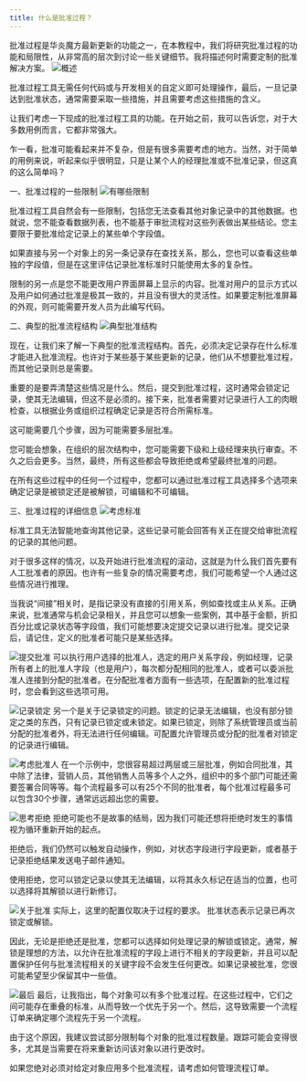 ```yaml
---
title: 什么是批准过程？
---
```


批准过程是华炎魔方最新更新的功能之一，在本教程中，我们将研究批准过程的功能和局限性，从非常高的层次到讨论一些关键细节。我将描述何时需要定制的批准解决方案。
![概述](/assets/help/approval/概述.jpeg)

批准过程工具无需任何代码或与开发相关的自定义即可处理操作，最后，一旦记录达到批准状态，通常需要采取一些措施，并且需要考虑这些措施的含义。

让我们考虑一下现成的批准过程工具的功能。在开始之前，我可以告诉您，对于大多数用例而言，它都非常强大。

乍一看，批准可能看起来并不复杂，但是有很多需要考虑的地方。当然，对于简单的用例来说，听起来似乎很明显，只是让某个人的经理批准或不批准记录，但这真的这么简单吗？

一、批准过程的一些限制
![有哪些限制](/assets/help/approval/有哪些限制.jpeg)

批准过程工具自然会有一些限制，包括您无法查看其他对象记录中的其他数据。也就说，您不能查看数据列表，也不能基于审批流程对这些列表做出某些结论。您主要限于要批准给定记录上的某些单个字段值。

如果直接与另一个对象上的另一条记录存在查找关系，那么，您也可以查看这些单独的字段值，但是在这里评估记录批准标准时只能使用太多的复杂性。

限制的另一点是您不能更改用户界面屏幕上显示的内容。批准对用户的显示方式以及用户如何通过批准是极其一致的，并且没有很大的灵活性。如果要定制批准屏幕的外观，则可能需要开发人员为此编写代码。

二、典型的批准流程结构
![典型批准结构](/assets/help/approval/典型批准结构.jpeg)

现在，让我们来了解一下典型的批准流程结构。首先，必须决定记录存在什么标准才能进入批准流程。也许对于某些基于某些更新的记录，他们从不想要批准过程，而其他记录则总是需要。

重要的是要弄清楚这些情况是什么。然后，提交到批准过程，这时通常会锁定记录，使其无法编辑，但这不是必须的。接下来，批准者需要对记录进行人工的肉眼检查，以根据业务或组织过程确定记录是否符合所需标准。

这可能需要几个步骤，因为可能需要多层批准。

您可能会想象，在组织的层次结构中，您可能需要下级和上级经理来执行审查。不久之后会更多。当然，最终，所有这些都会导致拒绝或希望最终批准的问题。

在所有这些过程中的任何一个过程中，您都可以通过批准过程工具选择多个选项来确定记录是被锁定还是被解锁，可编辑和不可编辑。

三、批准过程的详细信息
![考虑标准](/assets/help/approval/考虑标准.jpeg)

标准工具无法智能地查询其他记录，这些记录可能会回答有关正在提交给审批流程的记录的其他问题。

对于很多这样的情况，以及开始进行批准流程的滚动，这就是为什么我们首先要有人工批准者的原因。也许有一些复杂的情况需要考虑，我们可能希望一个人通过这些情况进行推理。

当我说“间接”相关时，是指记录没有直接的引用关系，例如查找或主从关系。正确来说，批准通常与机会记录相关，并且您可以想象一些案例，其中基于金额，折扣百分比或记录状态等字段值，我们可能想要决定提交记录以进行批准。提交记录后，请记住，定义的批准者可能只是某些选择。

![提交批准](/assets/help/approval/提交批准.jpeg)
可以执行用户选择的批准人，选定的用户关系字段，例如经理，记录所有者上的批准人字段（也是用户），每次都分配相同的批准人，或者可以委派批准人连接到分配的批准者。在分配批准者方面有一些选项，在配置新的批准过程时，您会看到这些选项可用。

![记录锁定](/assets/help/approval/记录锁定.jpeg)
另一个是关于记录锁定的问题。锁定的记录无法编辑，也没有部分锁定之类的东西，只有记录已锁定或未锁定。如果已锁定，则除了系统管理员或当前分配的批准者外，将无法进行任何编辑。可配置允许管理员或分配的批准者对锁定的记录进行编辑。

![考虑批准人](/assets/help/approval/考虑批准人.jpeg)
在一个示例中，您很容易超过两层或三层批准，例如合同批准，其中除了法律，营销人员，其他销售人员等多个人之外，组织中的多个部门可能还需要签署合同等等。每个流程最多可以有25个不同的批准者，每个批准过程最多可以包含30个步骤，通常远远超出您的需要。

![思考拒绝](/assets/help/approval/思考拒绝.jpeg)
拒绝可能也不是故事的结局，因为我们可能还想将拒绝时发生的事情视为循环重新开始的起点。

拒绝后，我们仍然可以触发自动操作，例如，对状态字段进行字段更新，或者基于记录拒绝结果发送电子邮件通知。

使用拒绝，您可以锁定记录以使其无法编辑，以将其永久标记在适当的位置，也可以选择将其解锁以进行新修订。

![关于批准](/assets/help/approval/关于批准.jpeg)
实际上，这里的配置仅取决于过程的要求。 批准状态表示记录已再次锁定或解锁。

因此，无论是拒绝还是批准，您都可以选择如何处理记录的解锁或锁定。通常，解锁是理想的方法，以允许在批准流程的字段上进行不相关的字段更新，并且可以配置保护任何与批准流程相关的关键字段不会发生任何更改。如果记录被批准，您很可能希望至少保留其中一些值。

![最后](/assets/help/approval/最后.jpeg)
最后，让我指出，每个对象可以有多个批准过程。在这些过程中，它们之间可能存在重叠的标准，从而导致一个优先于另一个。然后，这导致需要一个流程订单来确定哪个流程先于另一个流程。

由于这个原因，我建议尝试部分限制每个对象的批准过程数量。跟踪可能会变得很多，尤其是当需要在将来重新访问该对象以进行更改时。

如果您绝对必须对给定对象应用多个批准流程，请考虑如何管理流程订单。
